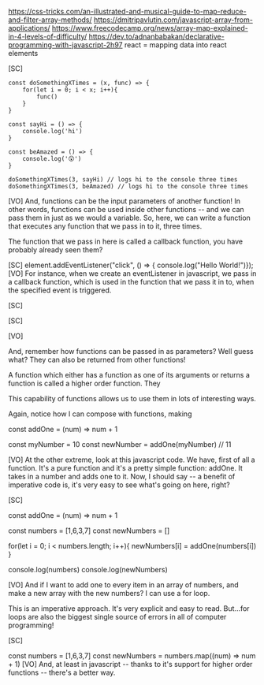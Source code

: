 https://css-tricks.com/an-illustrated-and-musical-guide-to-map-reduce-and-filter-array-methods/
https://dmitripavlutin.com/javascript-array-from-applications/
https://www.freecodecamp.org/news/array-map-explained-in-4-levels-of-difficulty/
https://dev.to/adnanbabakan/declarative-programming-with-javascript-2h97
react = mapping data into react elements

[SC]

    const doSomethingXTimes = (x, func) => {
        for(let i = 0; i < x; i++){
            func()
        }
    }

    const sayHi = () => {
        console.log('hi')
    }

    const beAmazed = () => {
        console.log('😲')
    }

    doSomethingXTimes(3, sayHi) // logs hi to the console three times
    doSomethingXTimes(3, beAmazed) // logs hi to the console three times

[VO]
And, functions can be the input parameters of another function! In other words, functions can be used inside other functions -- and we can pass them in just as we would a variable. So, here, we can write a function that executes any function that we pass in to it, three times.

The function that we pass in here is called a callback function, you have probably already seen them?

[SC]
element.addEventListener("click", () => { console.log("Hello World!")});
[VO]
For instance, when we create an eventListener in javascript, we pass in a callback function, which is used in the function that we pass it in to, when the specified event is triggered.

[SC]

[SC]

[VO]

And, remember how functions can be passed in as parameters? Well guess what? They can also be returned from other functions!

A function which either has a function as one of its arguments or returns a function is called a higher order function. They

This capability of functions allows us to use them in lots of interesting ways.

Again, notice how I can compose with functions, making

const addOne = (num) => num + 1

const myNumber = 10
const newNumber = addOne(myNumber) // 11

[VO]
At the other extreme, look at this javascript code. We have, first of all a function. It's a pure function and it's a pretty simple function: addOne. It takes in a number and adds one to it.
Now, I should say -- a benefit of imperative code is, it's very easy to see what's going on here, right?

[SC]

const addOne = (num) => num + 1

const numbers = [1,6,3,7]
const newNumbers = []

for(let i = 0; i < numbers.length; i++){
newNumbers[i] = addOne(numbers[i])
}

console.log(numbers)
console.log(newNumbers)

[VO]
And if I want to add one to every item in an array of numbers, and make a new array with the new numbers? I can use a for loop.

This is an imperative approach. It's very explicit and easy to read. But...for loops are also the biggest single source of errors in all of computer programming!

[SC]

const numbers = [1,6,3,7]
const newNumbers = numbers.map((num) => num + 1)
[VO]
And, at least in javascript -- thanks to it's support for higher order functions -- there's a better way.
